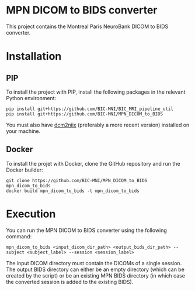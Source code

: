 # MPN DICOM to BIDS converter

This project contains the Montreal Paris NeuroBank DICOM to BIDS converter.

# Installation

## PIP

To install the project with PIP, install the following packages in the relevant Python environment:

```
pip install git+https://github.com/BIC-MNI/BIC_MRI_pipeline_util
pip install git+https://github.com/BIC-MNI/MPN_DICOM_to_BIDS
```

You must also have [dcm2niix](https://github.com/rordenlab/dcm2niix) (preferably a more recent version) installed on your machine.

## Docker

To install the projet with Docker, clone the GitHub repository and run the Docker builder:

```
git clone https://github.com/BIC-MNI/MPN_DICOM_to_BIDS mpn_dicom_to_bids
docker build mpn_dicom_to_bids -t mpn_dicom_to_bids
```

# Execution

You can run the MPN DICOM to BIDS converter using the following command:

```
mpn_dicom_to_bids <input_dicom_dir_path> <output_bids_dir_path> --subject <subject_label> --session <session_label>
```

The input DICOM directory must contain the DICOMs of a single session. The output BIDS directory can either be an empty directory (which can be created by the script) or be an existing MPN BIDS directory (in which case the converted session is added to the existing BIDS).
